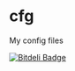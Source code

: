 cfg
===========

My config files


[![Bitdeli Badge](https://d2weczhvl823v0.cloudfront.net/pdostal/cfg/trend.png)](https://bitdeli.com/free "Bitdeli Badge")

